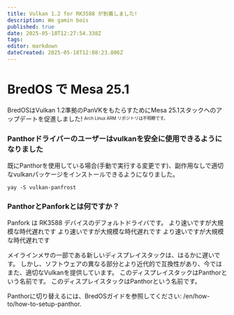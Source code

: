 ```yaml
---
title: Vulkan 1.2 for RK3588 が到着しました!
description: We gamin bois
published: true
date: 2025-05-18T12:27:54.338Z
tags:
editor: markdown
dateCreated: 2025-05-18T12:08:23.806Z
---
```


# BredOS で Mesa 25.1

BredOSはVulkan 1.2準拠のPanVKをもたらすためにMesa 25.1スタックへのアップデートを促進しました! <sup><sub>Arch Linux ARM リポジトリは不明瞭です。</sub></sup></sup></sup>

### Panthorドライバーのユーザーはvulkanを安全に使用できるようになりました

既にPanthorを使用している場合(手動で実行する変更です)、副作用なしで適切なvulkanパッケージをインストールできるようになりました。

```
yay -S vulkan-panfrost
```

### PanthorとPanforkとは何ですか？

Panfork は RK3588 デバイスのデフォルトドライバです。
より速いですが大規模な時代遅れです
より速いですが大規模な時代遅れです
より速いですが大規模な時代遅れです

メイラインメサの一部である新しいディスプレイスタックは、はるかに遅いです。 しかし、ソフトウェアの異なる部分とより近代的で互換性があり、今ではまた、適切なVulkanを提供しています。
このディスプレイスタックはPanthorという名前です。
このディスプレイスタックはPanthorという名前です。

Panthorに切り替えるには、BredOSガイドを参照してください:
/en/how-to/how-to-setup-panthor.